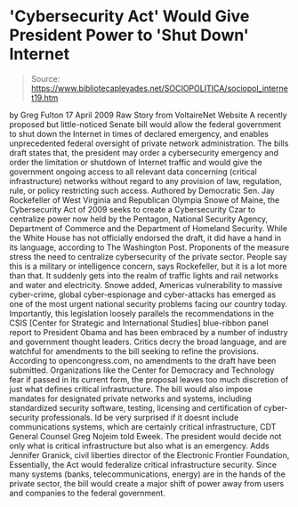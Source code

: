 # 'Cybersecurity Act' Would Give President Power to 'Shut Down' Internet

> Source: https://www.bibliotecapleyades.net/SOCIOPOLITICA/sociopol_internet19.htm

by Greg Fulton
17 April 2009
Raw Story
from
VoltaireNet Website
A recently proposed but little-noticed Senate
bill would allow the federal government to shut down the Internet in times
of declared emergency, and enables unprecedented federal oversight of
private network administration.
The bills draft states that,
the president may order a cybersecurity
emergency and order the limitation or shutdown of Internet traffic and
would give the government ongoing access to all relevant data
concerning (critical infrastructure) networks without regard to any
provision of law, regulation, rule, or policy restricting such access.
Authored by Democratic Sen. Jay Rockefeller
of West Virginia and Republican Olympia Snowe of Maine, the
Cybersecurity Act of 2009 seeks to create a
Cybersecurity Czar to centralize power now held by the Pentagon, National
Security Agency, Department of Commerce and the Department of Homeland
Security.
While the White House has not officially
endorsed the draft, it did have a hand in its language, according to The
Washington Post.
Proponents of the measure stress the need to centralize cybersecurity of the
private sector.
People say this is a military or
intelligence concern, says Rockefeller, but it is a lot more than
that. It suddenly gets into the realm of traffic lights and rail
networks and water and electricity.
Snowe added,
Americas vulnerability to massive
cyber-crime, global cyber-espionage and cyber-attacks has emerged as one
of the most urgent national security problems facing our country today.
Importantly, this legislation loosely parallels the recommendations in
the CSIS [Center for Strategic and International Studies]
blue-ribbon
panel report to President Obama and has been embraced by a number of
industry and government thought leaders.
Critics decry the broad language, and are
watchful for amendments to the bill seeking to refine the provisions.
According to
opencongress.com, no amendments to the draft have been
submitted.
Organizations like the
Center for Democracy and Technology
fear if passed in its current form, the proposal leaves too much discretion
of just what defines critical infrastructure.
The bill would also impose mandates for
designated private networks and systems, including standardized security
software, testing, licensing and certification of cyber-security
professionals.
Id be very surprised if it doesnt include
communications systems, which are certainly critical infrastructure,
CDT General Counsel Greg Nojeim told Eweek. The president would decide
not only what is critical infrastructure but also what is an emergency.
Adds Jennifer Granick, civil liberties
director of the Electronic Frontier Foundation,
Essentially, the Act would federalize
critical infrastructure security. Since many systems (banks,
telecommunications, energy) are in the hands of the private sector, the
bill would create a major shift of power away from users and companies
to the federal government.
